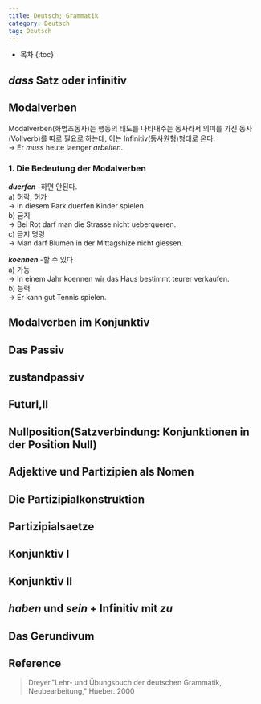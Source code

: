```yaml
---
title: Deutsch; Grammatik
category: Deutsch
tag: Deutsch
---
```








* 목차
{:toc}








## *dass* Satz oder infinitiv

## Modalverben
Modalverben(화법조동사)는 행동의 태도를 나타내주는 동사라서 의미를 가진 동사(Vollverb)를 따로 필요로 하는데, 이는 Infinitiv(동사원형)형태로 온다.  
→ Er *muss* heute laenger *arbeiten*.


### 1. Die Bedeutung der Modalverben


***duerfen*** -하면 안된다.  
a\) 허락, 허가  
→ In diesem Park duerfen Kinder spielen  
b\) 금지  
→ Bei Rot darf man die Strasse nicht ueberqueren.  
c\) 금지 명령  
→ Man darf Blumen in der Mittagshize nicht giessen.

***koennen*** -할 수 있다  
a\) 가능  
→ In einem Jahr koennen wir das Haus bestimmt teurer verkaufen.  
b\) 능력  
→ Er kann gut Tennis spielen.


## Modalverben im Konjunktiv
## Das Passiv
## zustandpassiv
## FuturⅠ,Ⅱ
## Nullposition(Satzverbindung: Konjunktionen in der Position Null)
## Adjektive und Partizipien als Nomen
## Die Partizipialkonstruktion
## Partizipialsaetze
## Konjunktiv Ⅰ
## Konjunktiv Ⅱ
## *haben* und *sein* + Infinitiv mit *zu*
## Das Gerundivum


## Reference

> Dreyer."Lehr- und Übungsbuch der deutschen Grammatik, Neubearbeitung," Hueber. 2000
